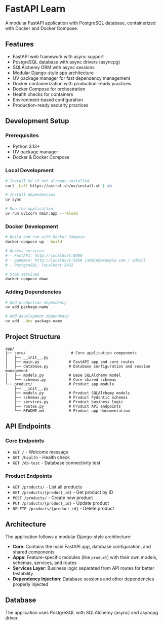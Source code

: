# FastAPI Learn

A modular FastAPI application with PostgreSQL database, containerized with Docker and Docker Compose.

## Features

- FastAPI web framework with async support
- PostgreSQL database with async drivers (asyncpg)
- SQLAlchemy ORM with async sessions
- Modular Django-style app architecture
- UV package manager for fast dependency management
- Docker containerization with production-ready practices
- Docker Compose for orchestration
- Health checks for containers
- Environment-based configuration
- Production-ready security practices

## Development Setup

### Prerequisites
- Python 3.13+
- UV package manager
- Docker & Docker Compose

### Local Development
```bash
# Install UV if not already installed
curl -LsSf https://astral.sh/uv/install.sh | sh

# Install dependencies
uv sync

# Run the application
uv run uvicorn main:app --reload
```

### Docker Development
```bash
# Build and run with Docker Compose
docker-compose up --build

# Access services:
# - FastAPI: http://localhost:8000
# - pgAdmin: http://localhost:5050 (admin@example.com / admin)
# - PostgreSQL: localhost:5432

# Stop services
docker-compose down
```

### Adding Dependencies
```bash
# Add production dependency
uv add package-name

# Add development dependency
uv add --dev package-name
```

## Project Structure

```
app/
├── core/                    # Core application components
│   ├── __init__.py
│   ├── main.py             # FastAPI app and core routes
│   ├── database.py         # Database configuration and session management
│   ├── models.py           # Base SQLAlchemy model
│   └── schemas.py          # Core shared schemas
└── product/                # Product app module
    ├── __init__.py
    ├── models.py           # Product SQLAlchemy models
    ├── schemas.py          # Product Pydantic schemas
    ├── services.py         # Product business logic
    ├── routes.py           # Product API endpoints
    └── README.md           # Product app documentation
```

## API Endpoints

### Core Endpoints
- `GET /` - Welcome message
- `GET /health` - Health check
- `GET /db-test` - Database connectivity test

### Product Endpoints
- `GET /products/` - List all products
- `GET /products/{product_id}` - Get product by ID
- `POST /products/` - Create new product
- `PUT /products/{product_id}` - Update product
- `DELETE /products/{product_id}` - Delete product

## Architecture

The application follows a modular Django-style architecture:

- **Core**: Contains the main FastAPI app, database configuration, and shared components
- **Apps**: Feature-specific modules (like `product`) with their own models, schemas, services, and routes
- **Services Layer**: Business logic separated from API routes for better testability
- **Dependency Injection**: Database sessions and other dependencies properly injected

## Database
The application uses PostgreSQL with SQLAlchemy (async) and asyncpg driver.
